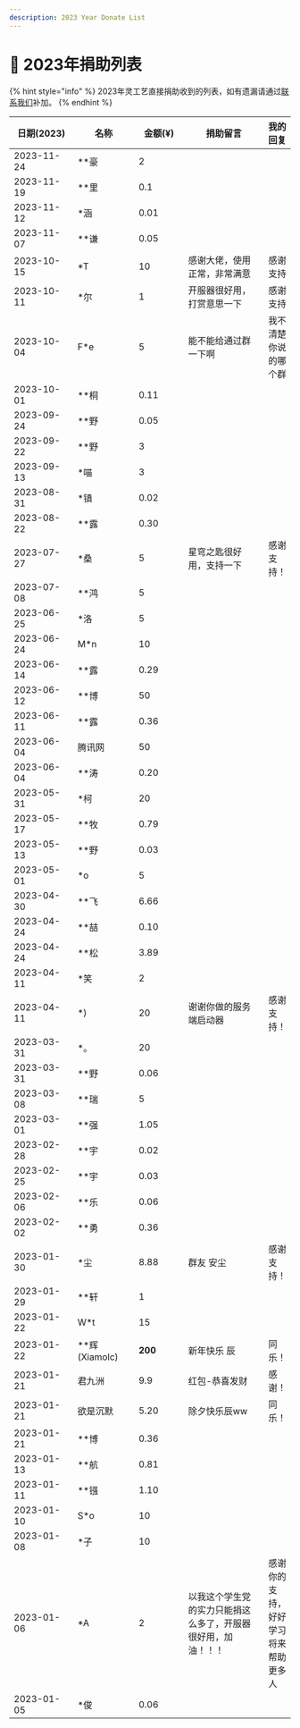 ```yaml
---
description: 2023 Year Donate List
---
```


# 🐰 2023年捐助列表

{% hint style="info" %}
2023年灵工艺直接捐助收到的列表，如有遗漏请通过[联系我们](../contact.md)补加。
{% endhint %}

<table><thead><tr><th width="153">日期(2023)</th><th width="119">名称</th><th width="119">金额(¥)</th><th width="206">捐助留言</th><th>我的回复</th></tr></thead><tbody><tr><td>2023-11-24</td><td>**豪</td><td>2</td><td></td><td></td></tr><tr><td>2023-11-19</td><td>**里</td><td>0.1</td><td></td><td></td></tr><tr><td>2023-11-12</td><td>*涵</td><td>0.01</td><td></td><td></td></tr><tr><td>2023-11-07</td><td>**谦</td><td>0.05</td><td></td><td></td></tr><tr><td>2023-10-15</td><td>*T</td><td>10</td><td>感谢大佬，使用正常，非常满意</td><td>感谢支持</td></tr><tr><td>2023-10-11</td><td>*尔</td><td>1</td><td>开服器很好用，打赏意思一下</td><td>感谢支持</td></tr><tr><td>2023-10-04</td><td>F*e</td><td>5</td><td>能不能给通过群一下啊</td><td>我不清楚你说的哪个群</td></tr><tr><td>2023-10-01</td><td>**桐</td><td>0.11</td><td></td><td></td></tr><tr><td>2023-09-24</td><td>**野</td><td>0.05</td><td></td><td></td></tr><tr><td>2023-09-22</td><td>**野</td><td>3</td><td></td><td></td></tr><tr><td>2023-09-13</td><td>*喵</td><td>3</td><td></td><td></td></tr><tr><td>2023-08-31</td><td>*镇</td><td>0.02</td><td></td><td></td></tr><tr><td>2023-08-22</td><td>**露</td><td>0.30</td><td></td><td></td></tr><tr><td>2023-07-27</td><td>*桑</td><td>5</td><td>星穹之匙很好用，支持一下</td><td>感谢支持！</td></tr><tr><td>2023-07-08</td><td>**鸿</td><td>5</td><td></td><td></td></tr><tr><td>2023-06-25</td><td>*洛</td><td>5</td><td></td><td></td></tr><tr><td>2023-06-24</td><td>M*n</td><td>10</td><td></td><td></td></tr><tr><td>2023-06-14</td><td>**露</td><td>0.29</td><td></td><td></td></tr><tr><td>2023-06-12</td><td>**博</td><td>50</td><td></td><td></td></tr><tr><td>2023-06-11</td><td>**露</td><td>0.36</td><td></td><td></td></tr><tr><td>2023-06-04</td><td>腾讯网</td><td>50</td><td></td><td></td></tr><tr><td>2023-06-04</td><td>**涛</td><td>0.20</td><td></td><td></td></tr><tr><td>2023-05-31</td><td>*柯</td><td>20</td><td></td><td></td></tr><tr><td>2023-05-17</td><td>**牧</td><td>0.79</td><td></td><td></td></tr><tr><td>2023-05-13</td><td>**野</td><td>0.03</td><td></td><td></td></tr><tr><td>2023-05-01</td><td>*o</td><td>5</td><td></td><td></td></tr><tr><td>2023-04-30</td><td>**飞</td><td>6.66</td><td></td><td></td></tr><tr><td>2023-04-24</td><td>**喆</td><td>0.10</td><td></td><td></td></tr><tr><td>2023-04-24</td><td>**松</td><td>3.89</td><td></td><td></td></tr><tr><td>2023-04-11</td><td>*笑</td><td>2</td><td></td><td></td></tr><tr><td>2023-04-11</td><td>*)</td><td>20</td><td>谢谢你做的服务端启动器</td><td>感谢支持！</td></tr><tr><td>2023-03-31</td><td>*。</td><td>20</td><td></td><td></td></tr><tr><td>2023-03-31</td><td>**野</td><td>0.06</td><td></td><td></td></tr><tr><td>2023-03-08</td><td>**瑞</td><td>5</td><td></td><td></td></tr><tr><td>2023-03-01</td><td>**强</td><td>1.05</td><td></td><td></td></tr><tr><td>2023-02-28</td><td>**宇</td><td>0.02</td><td></td><td></td></tr><tr><td>2023-02-25</td><td>**宇</td><td>0.03</td><td></td><td></td></tr><tr><td>2023-02-06</td><td>**乐</td><td>0.06</td><td></td><td></td></tr><tr><td>2023-02-02</td><td>**勇</td><td>0.36</td><td></td><td></td></tr><tr><td>2023-01-30</td><td>*尘</td><td>8.88</td><td>群友 安尘</td><td>感谢支持！</td></tr><tr><td>2023-01-29</td><td>**轩</td><td>1</td><td></td><td></td></tr><tr><td>2023-01-22</td><td>W*t</td><td>15</td><td></td><td></td></tr><tr><td>2023-01-22</td><td>**辉(Xiamolc)</td><td><strong>200</strong></td><td>新年快乐 辰</td><td>同乐！</td></tr><tr><td>2023-01-21</td><td>君九洲</td><td>9.9</td><td>红包-恭喜发财</td><td>感谢！</td></tr><tr><td>2023-01-21</td><td>欲是沉默</td><td>5.20</td><td>除夕快乐辰ww</td><td>同乐！</td></tr><tr><td>2023-01-21</td><td>**博</td><td>0.36</td><td></td><td></td></tr><tr><td>2023-01-13</td><td>**航</td><td>0.81</td><td></td><td></td></tr><tr><td>2023-01-11</td><td>**镪</td><td>1.10</td><td></td><td></td></tr><tr><td>2023-01-10</td><td>S*o</td><td>10</td><td></td><td></td></tr><tr><td>2023-01-08</td><td>*子</td><td>10</td><td></td><td></td></tr><tr><td>2023-01-06</td><td>*A</td><td>2</td><td>以我这个学生党的实力只能捐这么多了，开服器很好用，加油！！！</td><td>感谢你的支持，好好学习将来帮助更多人</td></tr><tr><td>2023-01-05</td><td>*俊</td><td>0.06</td><td></td><td></td></tr></tbody></table>
